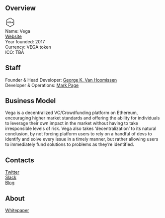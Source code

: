 ## Overview
![logo](../projects/logo/vega.png)  
Name: Vega  
[Website](https://www.vega.fund/)  
Year founded: 2017  
Currency: VEGA token  
ICO: TBA
## Staff
Founder & Head Developer: [George K. Van Hoomissen](../people/george_k_van_hoomissen.md)  
Developer & Operations: [Mark Page](../people/mark_page.md)  
## Business Model
Vega is a decentralized VC/Crowdfunding platform on Ethereum, encouraging higher market standards and offering the ability for individuals to leverage their own impact in the market without having to take irresponsible levels of risk. Vega also takes ‘decentralization’ to its natural conclusion, by not forcing platform users to rely on a handful of devs to identify and solve every issue in a timely manner, but rather allowing users to immediately fund solutions to problems as they’re identified.
## Contacts  
[Twitter](https://twitter.com/vega_fund)      
[Slack](https://vegafund.herokuapp.com/)    
[Blog](https://medium.com/vega-fund)  
## About  
[Whitepaper](https://docs.google.com/document/d/1rgMqqoE7NNTPCLEGyCSBfYW39hqAPEi0U6tS105-U3g/edit)  

